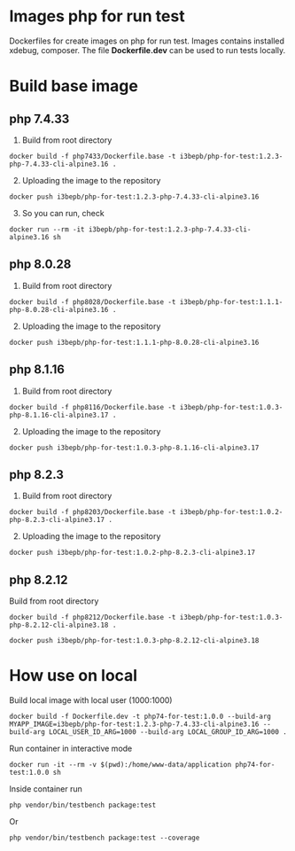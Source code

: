 # Images php for run test

Dockerfiles for create images on php for run test. Images contains installed xdebug, composer. The file **Dockerfile.dev** can be used to run tests locally.

# Build base image

## php 7.4.33

1. Build from root directory
```shell
docker build -f php7433/Dockerfile.base -t i3bepb/php-for-test:1.2.3-php-7.4.33-cli-alpine3.16 .
```

2. Uploading the image to the repository
```shell
docker push i3bepb/php-for-test:1.2.3-php-7.4.33-cli-alpine3.16
```

3. So you can run, check
```shell
docker run --rm -it i3bepb/php-for-test:1.2.3-php-7.4.33-cli-alpine3.16 sh
```

## php 8.0.28

1. Build from root directory
```shell
docker build -f php8028/Dockerfile.base -t i3bepb/php-for-test:1.1.1-php-8.0.28-cli-alpine3.16 .
```

2. Uploading the image to the repository
```shell
docker push i3bepb/php-for-test:1.1.1-php-8.0.28-cli-alpine3.16
```

## php 8.1.16

1. Build from root directory
```shell
docker build -f php8116/Dockerfile.base -t i3bepb/php-for-test:1.0.3-php-8.1.16-cli-alpine3.17 .
```

2. Uploading the image to the repository
```shell
docker push i3bepb/php-for-test:1.0.3-php-8.1.16-cli-alpine3.17
```

## php 8.2.3

1. Build from root directory
```shell
docker build -f php8203/Dockerfile.base -t i3bepb/php-for-test:1.0.2-php-8.2.3-cli-alpine3.17 .
```

2. Uploading the image to the repository
```shell
docker push i3bepb/php-for-test:1.0.2-php-8.2.3-cli-alpine3.17
```

## php 8.2.12

Build from root directory
```shell
docker build -f php8212/Dockerfile.base -t i3bepb/php-for-test:1.0.3-php-8.2.12-cli-alpine3.18 .
```
```shell
docker push i3bepb/php-for-test:1.0.3-php-8.2.12-cli-alpine3.18
```

# How use on local

Build local image with local user (1000:1000)
```shell
docker build -f Dockerfile.dev -t php74-for-test:1.0.0 --build-arg MYAPP_IMAGE=i3bepb/php-for-test:1.2.3-php-7.4.33-cli-alpine3.16 --build-arg LOCAL_USER_ID_ARG=1000 --build-arg LOCAL_GROUP_ID_ARG=1000 .
```

Run container in interactive mode
```shell
docker run -it --rm -v $(pwd):/home/www-data/application php74-for-test:1.0.0 sh
```

Inside container run
```shell
php vendor/bin/testbench package:test
```

Or
```shell
php vendor/bin/testbench package:test --coverage
```
